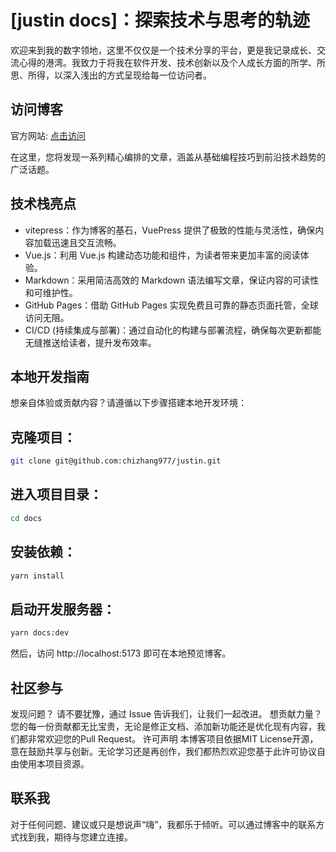 # [justin docs]：探索技术与思考的轨迹
欢迎来到我的数字领地，这里不仅仅是一个技术分享的平台，更是我记录成长、交流心得的港湾。我致力于将我在软件开发、技术创新以及个人成长方面的所学、所思、所得，以深入浅出的方式呈现给每一位访问者。

## 访问博客
官方网站: [点击访问](https://chizhang977.github.io/justin/)

在这里，您将发现一系列精心编排的文章，涵盖从基础编程技巧到前沿技术趋势的广泛话题。

## 技术栈亮点
- vitepress：作为博客的基石，VuePress 提供了极致的性能与灵活性，确保内容加载迅速且交互流畅。
- Vue.js：利用 Vue.js 构建动态功能和组件，为读者带来更加丰富的阅读体验。
- Markdown：采用简洁高效的 Markdown 语法编写文章，保证内容的可读性和可维护性。
- GitHub Pages：借助 GitHub Pages 实现免费且可靠的静态页面托管，全球访问无阻。
- CI/CD (持续集成与部署)：通过自动化的构建与部署流程，确保每次更新都能无缝推送给读者，提升发布效率。
## 本地开发指南
想亲自体验或贡献内容？请遵循以下步骤搭建本地开发环境：

## 克隆项目：
```bash
git clone git@github.com:chizhang977/justin.git
```
## 进入项目目录：
```bash
cd docs
```
## 安装依赖：
```bash
yarn install
```
## 启动开发服务器：
```bash
yarn docs:dev
```
然后，访问 http://localhost:5173 即可在本地预览博客。

## 社区参与
发现问题？ 请不要犹豫，通过 Issue 告诉我们，让我们一起改进。 想贡献力量？ 您的每一份贡献都无比宝贵，无论是修正文档、添加新功能还是优化现有内容，我们都非常欢迎您的Pull Request。 许可声明 本博客项目依据MIT License开源，意在鼓励共享与创新。无论学习还是再创作，我们都热烈欢迎您基于此许可协议自由使用本项目资源。

## 联系我
对于任何问题、建议或只是想说声“嗨”，我都乐于倾听。可以通过博客中的联系方式找到我，期待与您建立连接。

